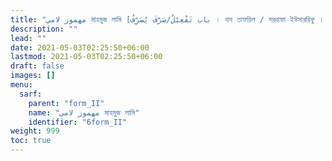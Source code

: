 ```yaml
---
title: "مهموز لامي মাহমুজ লামি [باب تَفْعِيْلٌ/صَرَّفَ يُصَرِّفُ । বাব তাফয়িল / সররাফা ইউসাররিফু । ফর্ম II]"
description: ""
lead: ""
date: 2021-05-03T02:25:50+06:00
lastmod: 2021-05-03T02:25:50+06:00
draft: false
images: []
menu: 
  sarf:
    parent: "form_II"
    name: "مهموز لامي মাহমুজ লামি"
    identifier: "6form_II"
weight: 999
toc: true
---
```



